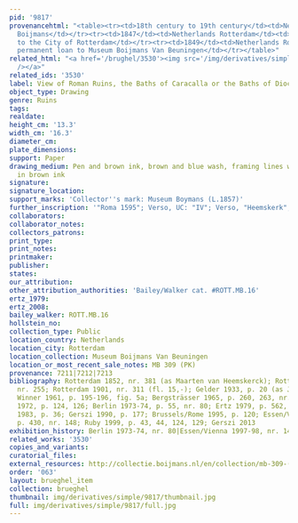 ```yaml
---
pid: '9817'
provenancehtml: "<table><tr><td>18th century to 19th century</td><td>Netherlands Utrecht</td><td>F.J.O.
  Boijmans</td></tr><tr><td>1847</td><td>Netherlands Rotterdam</td><td>Bequeathed
  to the City of Rotterdam</td></tr><tr><td>1849</td><td>Netherlands Rotterdam</td><td>On
  permanent loan to Museum Boijmans Van Beuningen</td></tr></table>"
related_html: "<a href='/brughel/3530'><img src='/img/derivatives/simple/3530/thumbnail.jpg'
  /></a>"
related_ids: '3530'
label: View of Roman Ruins, the Baths of Caracalla or the Baths of Diocletian in Rome
object_type: Drawing
genre: Ruins
tags:
realdate:
height_cm: '13.3'
width_cm: '16.3'
diameter_cm:
plate_dimensions:
support: Paper
drawing_medium: Pen and brown ink, brown and blue wash, framing lines with the pen
  in brown ink
signature:
signature_location:
support_marks: 'Collector''s mark: Museum Boymans (L.1857)'
further_inscription: '"Roma 1595"; Verso, UC: "IV"; Verso, "Heemskerk"; Verso, "311"'
collaborators:
collaborator_notes:
collectors_patrons:
print_type:
print_notes:
printmaker:
publisher:
states:
our_attribution:
other_attribution_authorities: 'Bailey/Walker cat. #ROTT.MB.16'
ertz_1979:
ertz_2008:
bailey_walker: ROTT.MB.16
hollstein_no:
collection_type: Public
location_country: Netherlands
location_city: Rotterdam
location_collection: Museum Boijmans Van Beuningen
location_or_most_recent_sale_notes: MB 309 (PK)
provenance: 7211|7212|7213
bibliography: Rotterdam 1852, nr. 381 (as Maarten van Heemskerck); Rotterdam 1869,
  nr. 255; Rotterdam 1901, nr. 311 (fl. 15,-); Gelder 1933, p. 20 (as Jan Brueghel);
  Winner 1961, p. 195-196, fig. 5a; Bergsträsser 1965, p. 260, 263, nr. 11; Winner
  1972, p. 124, 126; Berlin 1973-74, p. 55, nr. 80; Ertz 1979, p. 562, nr. 30; Bedoni
  1983, p. 36; Gerszi 1990, p. 177; Brussels/Rome 1995, p. 120; Essen/Vienna 1997-98,
  p. 430, nr. 148; Ruby 1999, p. 43, 44, 124, 129; Gerszi 2013
exhibition_history: Berlin 1973-74, nr. 80|Essen/Vienna 1997-98, nr. 148
related_works: '3530'
copies_and_variants:
curatorial_files:
external_resources: http://collectie.boijmans.nl/en/collection/mb-309-(pk)
order: '063'
layout: brueghel_item
collection: brueghel
thumbnail: img/derivatives/simple/9817/thumbnail.jpg
full: img/derivatives/simple/9817/full.jpg
---
```

